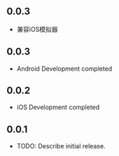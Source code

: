 ## 0.0.3

* 兼容iOS模拟器

## 0.0.3

* Android Development completed

## 0.0.2

* iOS Development completed

## 0.0.1

* TODO: Describe initial release.
